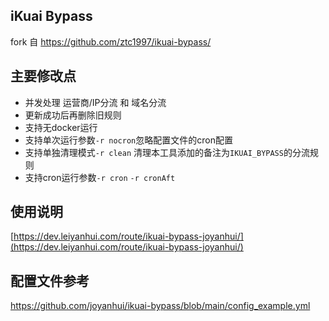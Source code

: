 ## iKuai Bypass

fork 自 https://github.com/ztc1997/ikuai-bypass/

## 主要修改点
- 并发处理 运营商/IP分流 和 域名分流  
- 更新成功后再删除旧规则  
- 支持无docker运行  
- 支持单次运行参数`-r nocron`忽略配置文件的cron配置
- 支持单独清理模式`-r clean` 清理本工具添加的备注为`IKUAI_BYPASS`的分流规则
- 支持cron运行参数`-r cron` `-r cronAft`
## 使用说明

[https://dev.leiyanhui.com/route/ikuai-bypass-joyanhui/](https://dev.leiyanhui.com/route/ikuai-bypass-joyanhui/)

## 配置文件参考

https://github.com/joyanhui/ikuai-bypass/blob/main/config_example.yml